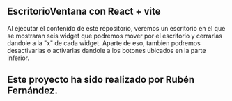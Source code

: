 ## EscritorioVentana con React + vite

Al ejecutar el contenido de este repositorio, veremos un escritorio en el que se mostraran seis widget que podremos mover por el escritorio y cerrarlas dandole a la "x" de cada widget. Aparte de eso, tambien podremos desactivarlas o activarlas dandole a los botones ubicados en la parte inferior.

## Este proyecto ha sido realizado por Rubén Fernández.
